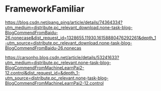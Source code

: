 # FrameworkFamiliar

https://blog.csdn.net/pang_ping/article/details/74364334?utm_medium=distribute.pc_relevant_download.none-task-blog-BlogCommendFromBaidu-26.nonecase&dist_request_id=1328655.11930.16158880476292261&depth_1-utm_source=distribute.pc_relevant_download.none-task-blog-BlogCommendFromBaidu-26.nonecas






https://carsonho.blog.csdn.net/article/details/53241633?utm_medium=distribute.pc_relevant.none-task-blog-BlogCommendFromMachineLearnPai2-12.control&dist_request_id=&depth_1-utm_source=distribute.pc_relevant.none-task-blog-BlogCommendFromMachineLearnPai2-12.control

